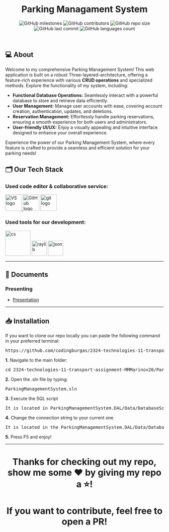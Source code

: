 <h1 align="center">Parking Managament System</h1>

 
<p align = "center">
    <img alt="GitHub milestones" src="https://img.shields.io/github/milestones/all/codingburgas/2324-technologies-11-transport-assignment-MMMarinov20?style=flat-square">
    <img alt="GitHub contributors" src="https://img.shields.io/github/contributors/codingburgas/2324-technologies-11-transport-assignment-MMMarinov20?style=flat-square">
    <img alt="GitHub repo size" src="https://img.shields.io/github/repo-size/codingburgas/2324-technologies-11-transport-assignment-MMMarinov20?style=flat-square">
    <img alt="GitHub last commit" src="https://img.shields.io/github/last-commit/codingburgas/2324-technologies-11-transport-assignment-MMMarinov20?style=flat-square">
    <img alt="GitHub languages count"src="https://img.shields.io/github/languages/count/codingburgas/2324-technologies-11-transport-assignment-MMMarinov20?style=flat-square">
</p>
</br>
 
## 💻 About

<p align="left">Welcome to my comprehensive Parking Management System! This web application is built on a robust Three-layered-architecture, offering a feature-rich experience with various <b>CRUD operations</b> and specialized methods. Explore the functionality of my system, including:

- **Functional Database Operations:** Seamlessly interact with a powerful database to store and retrieve data efficiently.
- **User Management:** Manage user accounts with ease, covering account creation, authentication, updates, and deletions.
- **Reservation Management:** Effortlessly handle parking reservations, ensuring a smooth experience for both users and administrators.
- **User-friendly UI/UX:** Enjoy a visually appealing and intuitive interface designed to enhance your overall experience.

Experience the power of our Parking Management System, where every feature is crafted to provide a seamless and efficient solution for your parking needs!</p>

 
## 🗂️ Our Tech Stack
 
### Used code editor & collaborative service:
 
<p align="left">
    <a href="https://visualstudio.microsoft.com/"><img src="https://static.wikia.nocookie.net/logopedia/images/6/62/Brand_Visual_Studio_Win_2019.svg/revision/latest/scale-to-width-down/250?cb=20191019024151" alt="VS logo" width=52px </a>
    <a href="https://github.com/"><img src="https://img.icons8.com/nolan/344/github.png" alt="GitHub logo" width=52px /></a>
    <a href="https://git-scm.com/"><img src="https://img.icons8.com/nolan/344/git.png" alt="git logo" width=52px /></a>
</p>
 
### Used tools for our development:
 
<p align="left">
    <a href="https://learn.microsoft.com/en-us/dotnet/csharp/tour-of-csharp/"><img src="https://miro.medium.com/v2/resize:fit:1400/1*_NVBTVdmjt3Qvq3CZOySXg.png" alt="cs" width=80px /></a>
    <a href="https://nunit.org/"><img src="https://avatars.githubusercontent.com/u/2678858?s=280&v=4" alt="raylib" width=48px /></a>
    <a href="https://learn.microsoft.com/en-us/aspnet/web-pages/overview/ui-layouts-and-themes/9-working-with-images"><img src="https://miro.medium.com/v2/resize:fit:1000/0*S9qeGCAhHkdw2jXG.png" alt="json" width=48px /></a>
</p>
 
<hr>
 
## 📄 Documents
 
### Presenting
 
- [Presentation](https://github.com/VVYaneva20/MOPS/raw/main/documents/MOPS%20-%20presentation.pptx)
 
<hr>
 
## 📥 Installation
 
If you want to clone our repo locally you can paste the following command in your preferred terminal:
 
<pre>https://github.com/codingburgas/2324-technologies-11-transport-assignment-MMMarinov20</pre>

</hr>
 
<b>1.</b> Navigate to the main folder:
 
<pre>cd 2324-technologies-11-transport-assignment-MMMarinov20/ParkingManagementSystem</pre>
 
<b>2.</b> Open the .sln file by typing:
 
<pre>ParkingManagementSystem.sln</pre>

<b>3.</b> Execute the SQL script

<pre>It is located in ParkingManagementSystem.DAL/Data/DatabaseScripts/dbScript.sql</pre>

<b>4.</b> Change the connection string to your current one

<pre>It is located in the ParkingManagementSystem.DAL/Data/DatabaseConnector.cs</pre>

<b>5.</b> Press F5 and enjoy!
 
<hr>
 
<h1 align="center">Thanks for checking out my repo, show me some ❤️ by giving my repo a ⭐️!</h1>
<h1 align="center">If you want to contribute, feel free to open a PR!</h1>

